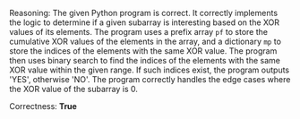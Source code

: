 Reasoning: 
The given Python program is correct. It correctly implements the logic to determine if a given subarray is interesting based on the XOR values of its elements. The program uses a prefix array `pf` to store the cumulative XOR values of the elements in the array, and a dictionary `mp` to store the indices of the elements with the same XOR value. The program then uses binary search to find the indices of the elements with the same XOR value within the given range. If such indices exist, the program outputs 'YES', otherwise 'NO'. The program correctly handles the edge cases where the XOR value of the subarray is 0.

Correctness: **True**